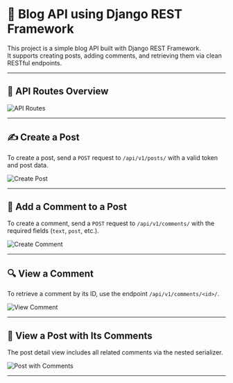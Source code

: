 # 📝 Blog API using Django REST Framework

This project is a simple blog API built with Django REST Framework.  
It supports creating posts, adding comments, and retrieving them via clean RESTful endpoints.

---

## 🔗 API Routes Overview

![API Routes](https://prnt.sc/CE9dDgTYGpS3.png)

---

## ✍️ Create a Post

To create a post, send a `POST` request to `/api/v1/posts/` with a valid token and post data.

![Create Post](https://prnt.sc/kNE_x1h60RD1.png)

---

## 💬 Add a Comment to a Post

To create a comment, send a `POST` request to `/api/v1/comments/` with the required fields (`text`, `post`, etc.).

![Create Comment](https://prnt.sc/0It98aSn2GSt.png)

---

## 🔍 View a Comment

To retrieve a comment by its ID, use the endpoint `/api/v1/comments/<id>/`.

![View Comment](https://prnt.sc/GF4wdXdQ8DYT.png)

---

## 📖 View a Post with Its Comments

The post detail view includes all related comments via the nested serializer.

![Post with Comments](https://prnt.sc/74mHSHLcwude.png)

---